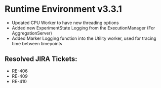 # Runtime Environment v3.3.1
* Updated CPU Worker to have new threading options
* Added new ExperimentState Logging from the ExecutionManager (For AggregationServer)
* Added Marker Logging function into the Utility worker, used for tracing time between timepoints

## Resolved JIRA Tickets:
* RE-406
* RE-409
* RE-410